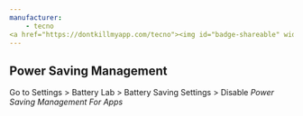 ```yaml
---
manufacturer:
    - tecno
<a href="https://dontkillmyapp.com/tecno"><img id="badge-shareable" width="306px" src="https://dontkillmyapp.com/badge/tecno3.svg"></a>
---
```


## Power Saving Management

Go to Settings > Battery Lab > Battery Saving Settings > Disable *Power Saving Management For Apps*
